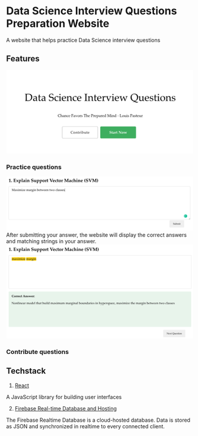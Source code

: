 # Data Science Interview Questions Preparation Website
A website that helps practice Data Science interview questions

## Features
<img src="main_page.png" width="700px">

### Practice questions
<img src="question_page.png" width="700px">
After submitting your answer, the website will display the correct answers and matching strings in your answer.
<img src="submit_page.png" width="700px">

### Contribute questions

## Techstack
1. [React](https://reactjs.org/)

A JavaScript library for building user interfaces

2. [Firebase Real-time Database and Hosting](https://firebase.google.com/docs/database)

The Firebase Realtime Database is a cloud-hosted database. Data is stored as JSON and synchronized in realtime to every connected client. 
